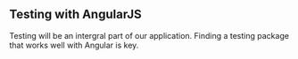 Testing with AngularJS
---------------------------
Testing will be an intergral part of our application. Finding
a testing package that works well with Angular is key.


